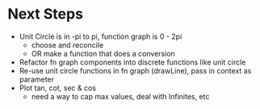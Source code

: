 # Next Steps
- Unit Circle is in -pi to pi, function graph is 0 - 2pi
    + choose and reconcile 
    + OR make a function that does a conversion 
- Refactor fn graph components into discrete functions like unit circle
- Re-use unit circle functions in fn graph (drawLine), pass in context as parameter 
- Plot tan, cot, sec & cos
    + need a way to cap max values, deal with Infinites, etc 
